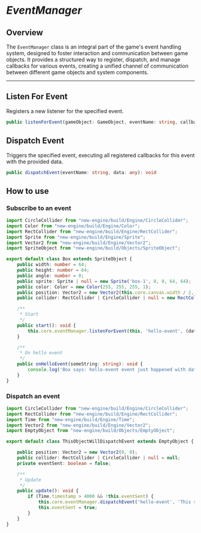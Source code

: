 # *EventManager*

## Overview
The `EventManager` class is an integral part of the game's event handling system, designed to foster interaction and communication between game objects. It provides a structured way to register, dispatch, and manage callbacks for various events, creating a unified channel of communication between different game objects and system components.

---

## Listen For Event
Registers a new listener for the specified event.

```typescript
public listenForEvent(gameObject: GameObject, eventName: string, callback: (data: any) => void): void
```

## Dispatch Event
Triggers the specified event, executing all registered callbacks for this event with the provided data.

```typescript
public dispatchEvent(eventName: string, data: any): void
```

## How to use
### Subscribe to an event
```typescript
import CircleCollider from "new-engine/build/Engine/CircleCollider";
import Color from "new-engine/build/Engine/Color";
import RectCollider from "new-engine/build/Engine/RectCollider";
import Sprite from "new-engine/build/Engine/Sprite";
import Vector2 from "new-engine/build/Engine/Vector2";
import SpriteObject from "new-engine/build/Objects/SpriteObject";

export default class Box extends SpriteObject {
    public width: number = 64;
    public height: number = 64;
    public angle: number = 0;
    public sprite: Sprite | null = new Sprite('box-1', 0, 0, 64, 64);
    public color: Color = new Color(255, 255, 255, 1);
    public position: Vector2 = new Vector2(this.core.canvas.width / 2, this.core.canvas.height / 2);
    public collider: RectCollider | CircleCollider | null = new RectCollider(new Vector2(64, 64), new Vector2(-32, -32));

    /**
     * Start
     */
    public start(): void {
        this.core.eventManager.listenForEvent(this, 'hello-event', (data) => this.onHelloFromTest(data));
    }

    /**
     * On hello event
     */
    public onHelloEvent(someString: string): void {
        console.log('Box says: hello-event event just happened with data:' + someString);
    }
}
```

### Dispatch an event
```typescript
import CircleCollider from "new-engine/build/Engine/CircleCollider";
import RectCollider from "new-engine/build/Engine/RectCollider";
import Time from "new-engine/build/Engine/Time";
import Vector2 from "new-engine/build/Engine/Vector2";
import EmptyObject from "new-engine/build/Objects/EmptyObject";

export default class ThisObjectWillDispatchEvent extends EmptyObject {

    public position: Vector2 = new Vector2(0, 0);
    public collider: RectCollider | CircleCollider | null = null;
    private eventSent: boolean = false;

    /**
     * Update
     */
    public update(): void {
        if (Time.timestamp > 4000 && !this.eventSent) {
            this.core.eventManager.dispatchEvent('hello-event', 'This string can be any type of data you want');
            this.eventSent = true;
        }
    }
}
```